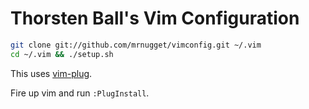 # Thorsten Ball's Vim Configuration

```bash
git clone git://github.com/mrnugget/vimconfig.git ~/.vim
cd ~/.vim && ./setup.sh
```

This uses [vim-plug](https://github.com/junegunn/vim-plug).

Fire up vim and run `:PlugInstall`.
